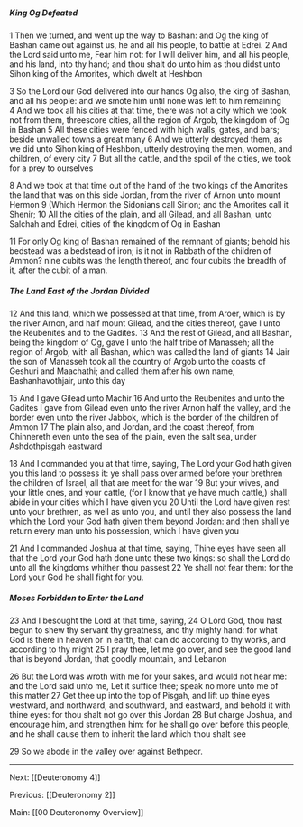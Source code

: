 ##### King Og Defeated

1 Then we turned, and went up the way to Bashan: and Og the king of Bashan came out against us, he and all his people, to battle at Edrei. 2 And the Lord said unto me, Fear him not: for I will deliver him, and all his people, and his land, into thy hand; and thou shalt do unto him as thou didst unto Sihon king of the Amorites, which dwelt at Heshbon 

3 So the Lord our God delivered into our hands Og also, the king of Bashan, and all his people: and we smote him until none was left to him remaining 4 And we took all his cities at that time, there was not a city which we took not from them, threescore cities, all the region of Argob, the kingdom of Og in Bashan 5 All these cities were fenced with high walls, gates, and bars; beside unwalled towns a great many 6 And we utterly destroyed them, as we did unto Sihon king of Heshbon, utterly destroying the men, women, and children, of every city 7 But all the cattle, and the spoil of the cities, we took for a prey to ourselves 

8 And we took at that time out of the hand of the two kings of the Amorites the land that was on this side Jordan, from the river of Arnon unto mount Hermon 9 (Which Hermon the Sidonians call Sirion; and the Amorites call it Shenir; 10 All the cities of the plain, and all Gilead, and all Bashan, unto Salchah and Edrei, cities of the kingdom of Og in Bashan 

11 For only Og king of Bashan remained of the remnant of giants; behold his bedstead was a bedstead of iron; is it not in Rabbath of the children of Ammon? nine cubits was the length thereof, and four cubits the breadth of it, after the cubit of a man.

##### The Land East of the Jordan Divided

12 And this land, which we possessed at that time, from Aroer, which is by the river Arnon, and half mount Gilead, and the cities thereof, gave I unto the Reubenites and to the Gadites. 13 And the rest of Gilead, and all Bashan, being the kingdom of Og, gave I unto the half tribe of Manasseh; all the region of Argob, with all Bashan, which was called the land of giants 14 Jair the son of Manasseh took all the country of Argob unto the coasts of Geshuri and Maachathi; and called them after his own name, Bashanhavothjair, unto this day 

15 And I gave Gilead unto Machir 16 And unto the Reubenites and unto the Gadites I gave from Gilead even unto the river Arnon half the valley, and the border even unto the river Jabbok, which is the border of the children of Ammon 17 The plain also, and Jordan, and the coast thereof, from Chinnereth even unto the sea of the plain, even the salt sea, under Ashdothpisgah eastward 

18 And I commanded you at that time, saying, The Lord your God hath given you this land to possess it: ye shall pass over armed before your brethren the children of Israel, all that are meet for the war 19 But your wives, and your little ones, and your cattle, (for I know that ye have much cattle,) shall abide in your cities which I have given you 20 Until the Lord have given rest unto your brethren, as well as unto you, and until they also possess the land which the Lord your God hath given them beyond Jordan: and then shall ye return every man unto his possession, which I have given you 

21 And I commanded Joshua at that time, saying, Thine eyes have seen all that the Lord your God hath done unto these two kings: so shall the Lord do unto all the kingdoms whither thou passest 22 Ye shall not fear them: for the Lord your God he shall fight for you.

##### Moses Forbidden to Enter the Land

23 And I besought the Lord at that time, saying, 24 O Lord God, thou hast begun to shew thy servant thy greatness, and thy mighty hand: for what God is there in heaven or in earth, that can do according to thy works, and according to thy might 25 I pray thee, let me go over, and see the good land that is beyond Jordan, that goodly mountain, and Lebanon 

26 But the Lord was wroth with me for your sakes, and would not hear me: and the Lord said unto me, Let it suffice thee; speak no more unto me of this matter 27 Get thee up into the top of Pisgah, and lift up thine eyes westward, and northward, and southward, and eastward, and behold it with thine eyes: for thou shalt not go over this Jordan 28 But charge Joshua, and encourage him, and strengthen him: for he shall go over before this people, and he shall cause them to inherit the land which thou shalt see 

29 So we abode in the valley over against Bethpeor.

---
Next: [[Deuteronomy 4]]

Previous: [[Deuteronomy 2]]

Main: [[00 Deuteronomy Overview]]